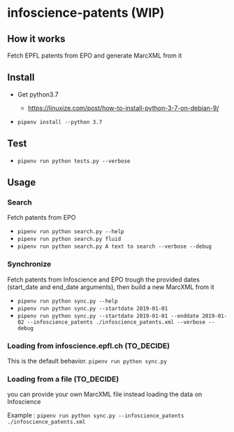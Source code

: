 # infoscience-patents (WIP)

## How it works

Fetch EPFL patents from EPO and generate MarcXML from it


## Install

- Get python3.7
    - https://linuxize.com/post/how-to-install-python-3-7-on-debian-9/

- `pipenv install --python 3.7`

## Test

- `pipenv run python tests.py --verbose`

## Usage

### Search

Fetch patents from EPO

- `pipenv run python search.py --help`
- `pipenv run python search.py fluid`
- `pipenv run python search.py A text to search --verbose --debug`

### Synchronize

Fetch patents from Infoscience and EPO trough the provided dates (start_date and end_date arguments), then build a new MarcXML from it

- `pipenv run python sync.py --help`
- `pipenv run python sync.py --startdate 2019-01-01`
- `pipenv run python sync.py --startdate 2019-01-01 --enddate 2019-01-02 --infoscience_patents ./infoscience_patents.xml --verbose --debug`

### Loading from infoscience.epfl.ch (TO_DECIDE)

This is the default behavior.
`pipenv run python sync.py`

### Loading from a file (TO_DECIDE)

you can provide your own MarcXML file instead loading the data on Infoscience

Example :
`pipenv run python sync.py --infoscience_patents ./infoscience_patents.xml`
